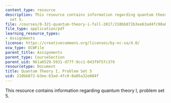 ```yaml
---
content_type: resource
description: This resource contains information regarding quantum theory I, problem
  set 5.
file: /courses/8-321-quantum-theory-i-fall-2017/210bb872b3ee63ad4fc98a05a32e604f_MIT8_321F17_Pset5.pdf
file_type: application/pdf
learning_resource_types:
- Assignments
license: https://creativecommons.org/licenses/by-nc-sa/4.0/
ocw_type: OCWFile
parent_title: Assignments
parent_type: CourseSection
parent_uid: 961a6529-5931-d77f-9cc1-043f9f57c379
resourcetype: Document
title: Quantum Theory I, Problem Set 5
uid: 210bb872-b3ee-63ad-4fc9-8a05a32e604f
---
```

This resource contains information regarding quantum theory I, problem set 5.